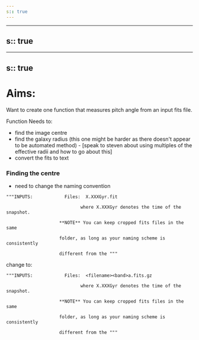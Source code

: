 ```yaml
---
s:: true
---
```

---
s:: true
---
---
s:: true
---

# Aims:

Want to create one function that measures pitch angle from an input fits file.

Function Needs to:
- find the image centre
- find the galaxy radius (this one might be harder as there doesn't appear to be automated method) - [speak to steven about using multiples of the effective radii and how to go about this]
- convert the fits to text

### Finding the centre

- need to change the naming convention

```run-python
"""INPUTS:            Files:  X.XXXGyr.fit

                            where X.XXXGyr denotes the time of the snapshot.

                    **NOTE** You can keep cropped fits files in the same

                    folder, as long as your naming scheme is consistently

                    different from the """
```

change to:

```run-python
"""INPUTS:            Files:  <filename><band>a.fits.gz

                            where X.XXXGyr denotes the time of the snapshot.

                    **NOTE** You can keep cropped fits files in the same

                    folder, as long as your naming scheme is consistently

                    different from the """
```